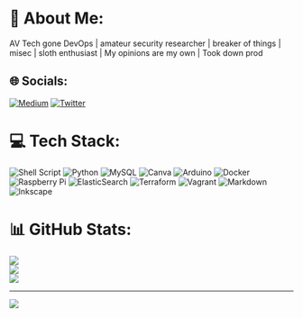 # 💫 About Me:
AV Tech gone DevOps | amateur security researcher | breaker of things | misec | sloth enthusiast | My opinions are my own | Took down prod


## 🌐 Socials:
[![Medium](https://img.shields.io/badge/Medium-12100E?logo=medium&logoColor=white)](https://medium.com/@@tibbbz) [![Twitter](https://img.shields.io/badge/Twitter-%231DA1F2.svg?logo=Twitter&logoColor=white)](https://twitter.com/@Tibbbbz) 

# 💻 Tech Stack:
![Shell Script](https://img.shields.io/badge/shell_script-%23121011.svg?style=for-the-badge&logo=gnu-bash&logoColor=white) ![Python](https://img.shields.io/badge/python-3670A0?style=for-the-badge&logo=python&logoColor=ffdd54) ![MySQL](https://img.shields.io/badge/mysql-%2300f.svg?style=for-the-badge&logo=mysql&logoColor=white) ![Canva](https://img.shields.io/badge/Canva-%2300C4CC.svg?style=for-the-badge&logo=Canva&logoColor=white) ![Arduino](https://img.shields.io/badge/-Arduino-00979D?style=for-the-badge&logo=Arduino&logoColor=white) ![Docker](https://img.shields.io/badge/docker-%230db7ed.svg?style=for-the-badge&logo=docker&logoColor=white) ![Raspberry Pi](https://img.shields.io/badge/-RaspberryPi-C51A4A?style=for-the-badge&logo=Raspberry-Pi) ![ElasticSearch](https://img.shields.io/badge/-ElasticSearch-005571?style=for-the-badge&logo=elasticsearch) ![Terraform](https://img.shields.io/badge/terraform-%235835CC.svg?style=for-the-badge&logo=terraform&logoColor=white) ![Vagrant](https://img.shields.io/badge/vagrant-%231563FF.svg?style=for-the-badge&logo=vagrant&logoColor=white) ![Markdown](https://img.shields.io/badge/markdown-%23000000.svg?style=for-the-badge&logo=markdown&logoColor=white) ![Inkscape](https://img.shields.io/badge/Inkscape-e0e0e0?style=for-the-badge&logo=inkscape&logoColor=080A13)
# 📊 GitHub Stats:
![](https://github-readme-stats.vercel.app/api?username=AnthonyTippy&theme=dark&hide_border=false&include_all_commits=false&count_private=false)<br/>
![](https://github-readme-streak-stats.herokuapp.com/?user=AnthonyTippy&theme=dark&hide_border=false)<br/>
![](https://github-readme-stats.vercel.app/api/top-langs/?username=AnthonyTippy&theme=dark&hide_border=false&include_all_commits=false&count_private=false&layout=compact)

---
[![](https://visitcount.itsvg.in/api?id=AnthonyTippy&icon=5&color=0)](https://visitcount.itsvg.in)

